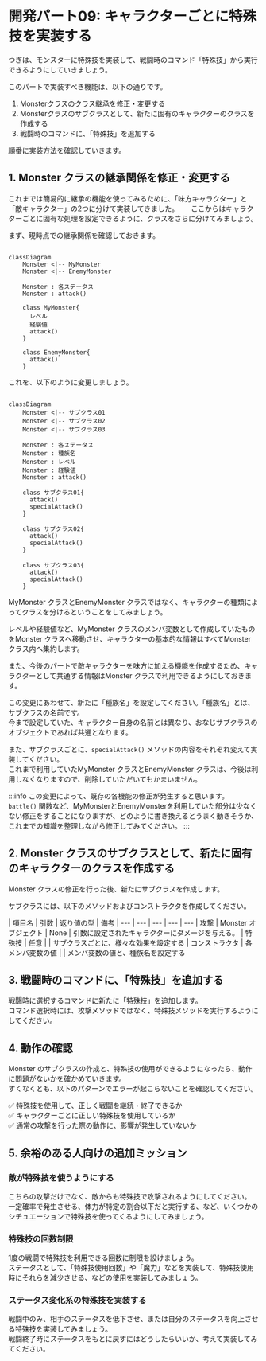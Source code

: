 # 開発パート09: キャラクターごとに特殊技を実装する

つぎは、モンスターに特殊技を実装して、戦闘時のコマンド「特殊技」から実行できるようにしていきましょう。

このパートで実装すべき機能は、以下の通りです。

1. Monsterクラスのクラス継承を修正・変更する
2. Monsterクラスのサブクラスとして、新たに固有のキャラクターのクラスを作成する
3. 戦闘時のコマンドに、「特殊技」を追加する

順番に実装方法を確認していきます。

## 1. Monster クラスの継承関係を修正・変更する

これまでは簡易的に継承の機能を使ってみるために、「味方キャラクター」と「敵キャラクター」の2つに分けて実装してきました。　　
ここからはキャラクターごとに固有な処理を設定できるように、クラスをさらに分けてみましょう。

まず、現時点での継承関係を確認しておきます。

```mermaid

classDiagram
    Monster <|-- MyMonster
    Monster <|-- EnemyMonster
    
    Monster : 各ステータス
    Monster : attack()

    class MyMonster{
      レベル
      経験値
      attack()
    }

    class EnemyMonster{
      attack()
    }
```

これを、以下のように変更しましょう。

```mermaid

classDiagram
    Monster <|-- サブクラス01
    Monster <|-- サブクラス02
    Monster <|-- サブクラス03
    
    Monster : 各ステータス
    Monster : 種族名
    Monster : レベル
    Monster : 経験値
    Monster : attack()

    class サブクラス01{
      attack()
      specialAttack()
    }

    class サブクラス02{
      attack()
      specialAttack()
    }

    class サブクラス03{
      attack()
      specialAttack()
    }
```

MyMonster クラスとEnemyMonster クラスではなく、キャラクターの種類によってクラスを分けるということをしてみましょう。  

レベルや経験値など、MyMonster クラスのメンバ変数として作成していたものをMonster クラスへ移動させ、キャラクターの基本的な情報はすべてMonster クラス内へ集約します。

また、今後のパートで敵キャラクターを味方に加える機能を作成するため、キャラクターとして共通する情報はMonster クラスで利用できるようにしておきます。

この変更にあわせて、新たに「種族名」を設定してください。「種族名」とは、サブクラスの名前です。  
今まで設定していた、キャラクター自身の名前とは異なり、おなじサブクラスのオブジェクトであれば共通となります。

また、サブクラスごとに、`specialAttack()` メソッドの内容をそれぞれ変えて実装してください。  
これまで利用していたMyMonster クラスとEnemyMonster クラスは、今後は利用しなくなりますので、削除していただいてもかまいません。

:::info
この変更によって、既存の各機能の修正が発生すると思います。  
`battle()` 関数など、MyMonsterとEnemyMonsterを利用していた部分は少なくない修正をすることになりますが、どのように書き換えるとうまく動きそうか、これまでの知識を整理しながら修正してみてください。
:::

## 2. Monster クラスのサブクラスとして、新たに固有のキャラクターのクラスを作成する

Monster クラスの修正を行った後、新たにサブクラスを作成します。

サブクラスには、以下のメソッドおよびコンストラクタを作成してください。

| 項目名 | 引数 | 返り値の型 | 備考
| --- | --- | --- | --- | ---
| 攻撃 | Monster オブジェクト | None | 引数に設定されたキャラクターにダメージを与える。
| 特殊技 | 任意 |  | サブクラスごとに、様々な効果を設定する
| コンストラクタ | 各メンバ変数の値 |  | メンバ変数の値と、種族名を設定する

## 3. 戦闘時のコマンドに、「特殊技」を追加する

戦闘時に選択するコマンドに新たに「特殊技」を追加します。  
コマンド選択時には、攻撃メソッドではなく、特殊技メソッドを実行するようにしてください。  

## 4. 動作の確認

Monster のサブクラスの作成と、特殊技の使用ができるようになったら、動作に問題がないかを確かめていきます。  
すくなくとも、以下のパターンでエラーが起こらないことを確認してください。  

:white_check_mark: 特殊技を使用して、正しく戦闘を継続・終了できるか  
:white_check_mark: キャラクターごとに正しい特殊技を使用しているか  
:white_check_mark: 通常の攻撃を行った際の動作に、影響が発生していないか  

## 5. 余裕のある人向けの追加ミッション

### 敵が特殊技を使うようにする

こちらの攻撃だけでなく、敵からも特殊技で攻撃されるようにしてください。  
一定確率で発生させる、体力が特定の割合以下だと実行する、など、いくつかのシチュエーションで特殊技を使ってくるようにしてみましょう。

### 特殊技の回数制限

1度の戦闘で特殊技を利用できる回数に制限を設けましょう。  
ステータスとして、「特殊技使用回数」や「魔力」などを実装して、特殊技使用時にそれらを減少させる、などの使用を実装してみましょう。

### ステータス変化系の特殊技を実装する

戦闘中のみ、相手のステータスを低下させ、または自分のステータスを向上させる特殊技を実装してみましょう。  
戦闘終了時にステータスをもとに戻すにはどうしたらいいか、考えて実装してみてください。  
